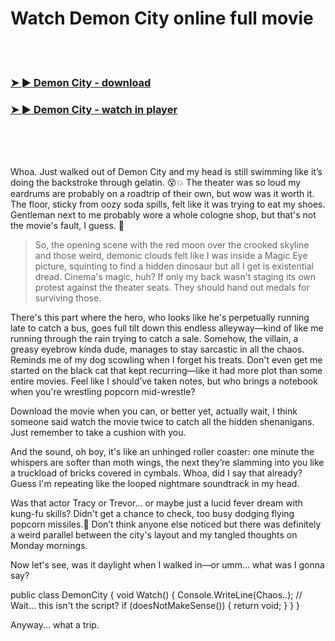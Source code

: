 <h1>Watch Demon City online full movie</h1>


<br><br>

<h3><a href="https://Nicks-newresoundlect1976.github.io/yuepcyecdm/">➤ ► Demon City - download</a></h3> 
<h3><a href="https://Nicks-newresoundlect1976.github.io/yuepcyecdm/">➤ ► Demon City - watch in player</a></h3>


<br><br><br>


Whoa. Just walked out of Demon City and my head is still swimming like it’s doing the backstroke through gelatin. 😵💥 The theater was so loud my eardrums are probably on a roadtrip of their own, but wow was it worth it. The floor, sticky from oozy soda spills, felt like it was trying to eat my shoes. Gentleman next to me probably wore a whole cologne shop, but that's not the movie's fault, I guess. 🤢

> So, the opening scene with the red moon over the crooked skyline and those weird, demonic clouds felt like I was inside a Magic Eye picture, squinting to find a hidden dinosaur but all I get is existential dread. Cinema's magic, huh? If only my back wasn't staging its own protest against the theater seats. They should hand out medals for surviving those.

There's this part where the hero, who looks like he's perpetually running late to catch a bus, goes full tilt down this endless alleyway—kind of like me running through the rain trying to catch a sale. Somehow, the villain, a greasy eyebrow kinda dude, manages to stay sarcastic in all the chaos. Reminds me of my dog scowling when I forget his treats. Don't even get me started on the black cat that kept recurring—like it had more plot than some entire movies. Feel like I should’ve taken notes, but who brings a notebook when you're wrestling popcorn mid-wrestle?

Download the movie when you can, or better yet, actually wait, I think someone said watch the movie twice to catch all the hidden shenanigans. Just remember to take a cushion with you.

And the sound, oh boy, it's like an unhinged roller coaster: one minute the whispers are softer than moth wings, the next they’re slamming into you like a truckload of bricks covered in cymbals. Whoa, did I say that already? Guess I'm repeating like the looped nightmare soundtrack in my head.

Was that actor Tracy or Trevor... or maybe just a lucid fever dream with kung-fu skills? Didn't get a chance to check, too busy dodging flying popcorn missiles.🎥 Don’t think anyone else noticed but there was definitely a weird parallel between the city's layout and my tangled thoughts on Monday mornings.

Now let's see, was it daylight when I walked in—or umm... what was I gonna say?

public class DemonCity {
   void Watch() {
       Console.WriteLine(Chaos..);
       // Wait... this isn't the script?
       if (doesNotMakeSense()) {
          return void;
       }
   }
}

Anyway... what a trip.
